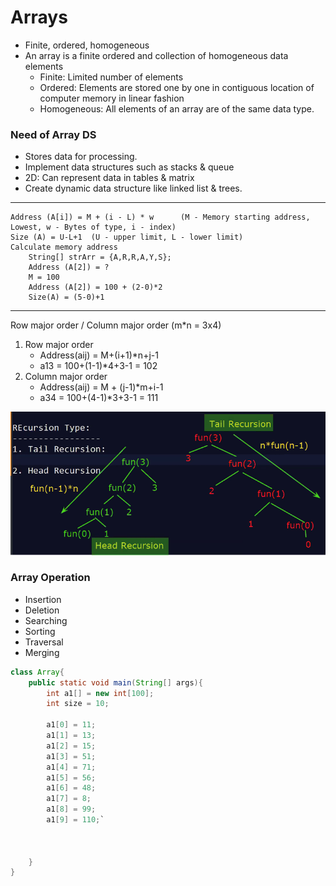 # Arrays 
- Finite, ordered, homogeneous
- An array is a finite ordered and collection of homogeneous data elements
	- Finite: Limited number of elements
	- Ordered: Elements are stored one by one in contiguous location of computer memory in linear fashion
	- Homogeneous: All elements of an array are of the same data type.
	
### Need of Array DS
- Stores data for processing.
- Implement data structures such as stacks & queue
- 2D: Can represent data in tables & matrix
- Create dynamic data structure like linked list & trees.
---
```
Address (A[i]) = M + (i - L) * w      (M - Memory starting address, Lowest, w - Bytes of type, i - index)
Size (A) = U-L+1  (U - upper limit, L - lower limit)
Calculate memory address
    String[] strArr = {A,R,R,A,Y,S};
    Address (A[2]) = ?
    M = 100
    Address (A[2]) = 100 + (2-0)*2
    Size(A) = (5-0)+1
```
---
Row major order / Column major order
(m*n = 3x4)
1. Row major order
    - Address(aij) = M+(i+1)*n+j-1
    - a13 = 100+(1-1)*4+3-1 = 102
2. Column major order
    - Address(aij) = M + (j-1)*m+i-1
    - a34 = 100+(4-1)*3+3-1 = 111

![Row/Column Major Order](/ADS/D2/Head-Tail%20Recursion.png)	

### Array Operation
- Insertion
- Deletion
- Searching
- Sorting
- Traversal
- Merging

```java
class Array{
	public static void main(String[] args){
		int a1[] = new int[100];
		int size = 10;
		
		a1[0] = 11;
		a1[1] = 13;
		a1[2] = 15;
		a1[3] = 51;
		a1[4] = 71;
		a1[5] = 56;
		a1[6] = 48;
		a1[7] = 8;
		a1[8] = 99;
		a1[9] = 110;`
		
		
		
	}
}
```